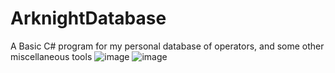 # ArknightDatabase
A Basic C# program for my personal database of operators, and some other miscellaneous tools 
![image](https://user-images.githubusercontent.com/124945749/217978502-71b88daa-7647-4763-8c4d-01abef2f1011.png)
![image](https://user-images.githubusercontent.com/124945749/217978672-abb2549c-749e-4f94-ba06-5b689d0a9b6d.png)
